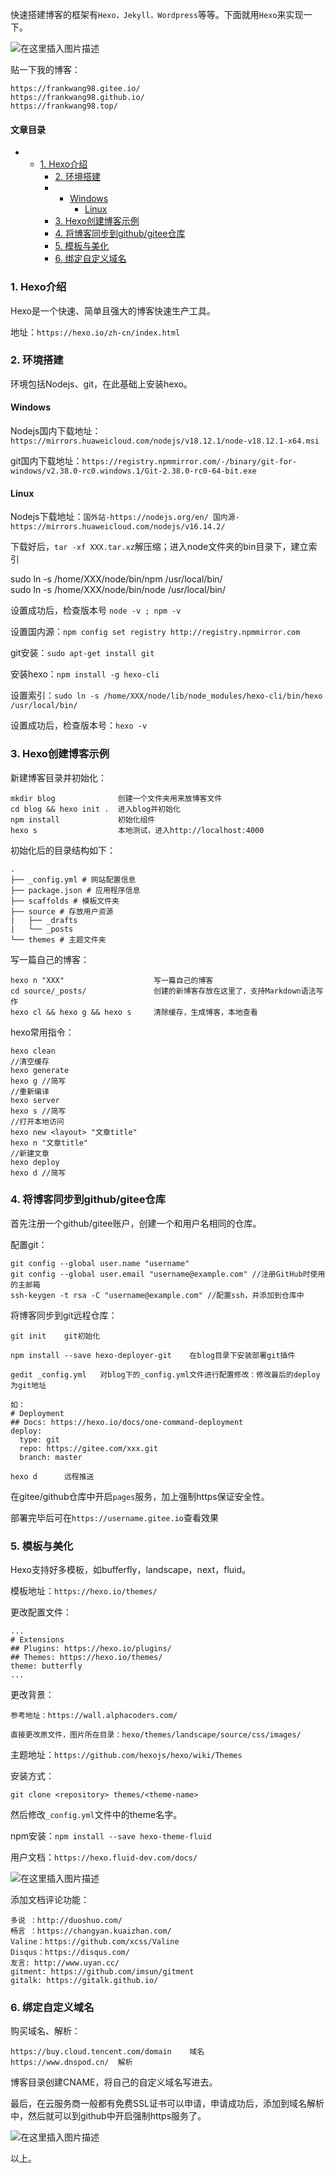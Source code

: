 






快速搭建博客的框架有`Hexo，Jekyll，Wordpress`等等。下面就用`Hexo`来实现一下。


![在这里插入图片描述](https://img-blog.csdnimg.cn/8f0faa741e4548cba15100cd454468e4.png)


贴一下我的博客：



```
https://frankwang98.gitee.io/
https://frankwang98.github.io/
https://frankwang98.top/

```



#### 文章目录


* + [1. Hexo介绍](#1_Hexo_13)
	+ [2. 环境搭建](#2__19)
	+ - [Windows](#Windows_21)
		- [Linux](#Linux_26)
	+ [3. Hexo创建博客示例](#3_Hexo_45)
	+ [4. 将博客同步到github/gitee仓库](#4_githubgitee_94)
	+ [5. 模板与美化](#5__129)
	+ [6. 绑定自定义域名](#6__181)




### 1. Hexo介绍


Hexo是一个快速、简单且强大的博客快速生产工具。


地址：`https://hexo.io/zh-cn/index.html`


### 2. 环境搭建


环境包括Nodejs、git，在此基础上安装hexo。


#### Windows


Nodejs国内下载地址：`https://mirrors.huaweicloud.com/nodejs/v18.12.1/node-v18.12.1-x64.msi`


git国内下载地址：`https://registry.npmmirror.com/-/binary/git-for-windows/v2.38.0-rc0.windows.1/Git-2.38.0-rc0-64-bit.exe`


#### Linux


Nodejs下载地址：`国外站-https://nodejs.org/en/ 国内源-https://mirrors.huaweicloud.com/nodejs/v16.14.2/`


下载好后，`tar -xf XXX.tar.xz`解压缩；进入node文件夹的bin目录下，建立索引


sudo ln -s /home/XXX/node/bin/npm /usr/local/bin/  
 sudo ln -s /home/XXX/node/bin/node /usr/local/bin/


设置成功后，检查版本号 `node -v ; npm -v`


设置国内源：`npm config set registry http://registry.npmmirror.com`


git安装：`sudo apt-get install git`


安装hexo：`npm install -g hexo-cli`


设置索引：`sudo ln -s /home/XXX/node/lib/node_modules/hexo-cli/bin/hexo /usr/local/bin/`


设置成功后，检查版本号：`hexo -v`


### 3. Hexo创建博客示例


新建博客目录并初始化：



```
mkdir blog              创建一个文件夹用来放博客文件
cd blog && hexo init .  进入blog并初始化
npm install             初始化组件
hexo s                  本地测试，进入http://localhost:4000

```

初始化后的目录结构如下：



```
.
├── _config.yml # 网站配置信息
├── package.json # 应用程序信息
├── scaffolds # 模板文件夹
├── source # 存放用户资源
|   ├── _drafts
|   └── _posts
└── themes # 主题文件夹

```

写一篇自己的博客：



```
hexo n "XXX"    				写一篇自己的博客
cd source/_posts/   			创建的新博客存放在这里了，支持Markdown语法写作 
hexo cl && hexo g && hexo s 	清除缓存，生成博客，本地查看

```

hexo常用指令：



```
hexo clean
//清空缓存
hexo generate 
hexo g //简写
//重新编译
hexo server
hexo s //简写
//打开本地访问
hexo new <layout> "文章title"
hexo n "文章title"
//新建文章
hexo deploy
hexo d //简写

```

### 4. 将博客同步到github/gitee仓库


首先注册一个github/gitee账户，创建一个和用户名相同的仓库。


配置git：



```
git config --global user.name "username"
git config --global user.email "username@example.com" //注册GitHub时使用的主邮箱
ssh-keygen -t rsa -C "username@example.com"	//配置ssh，并添加到仓库中

```

将博客同步到git远程仓库：



```
git init	git初始化

npm install --save hexo-deployer-git	在blog目录下安装部署git插件

gedit _config.yml 	对blog下的_config.yml文件进行配置修改：修改最后的deploy为git地址

如：
# Deployment
## Docs: https://hexo.io/docs/one-command-deployment
deploy:
  type: git
  repo: https://gitee.com/xxx.git
  branch: master

hexo d  	远程推送

```

在gitee/github仓库中开启`pages`服务，加上强制https保证安全性。


部署完毕后可在`https://username.gitee.io`查看效果


### 5. 模板与美化


Hexo支持好多模板，如bufferfly，landscape，next，fluid。


模板地址：`https://hexo.io/themes/`


更改配置文件：



```
...
# Extensions
## Plugins: https://hexo.io/plugins/
## Themes: https://hexo.io/themes/
theme: butterfly
...

```

更改背景：



```
参考地址：https://wall.alphacoders.com/

直接更改原文件，图片所在目录：hexo/themes/landscape/source/css/images/

```

主题地址：`https://github.com/hexojs/hexo/wiki/Themes`


安装方式：



```
git clone <repository> themes/<theme-name>

```

然后修改`_config.yml`文件中的theme名字。


npm安装：`npm install --save hexo-theme-fluid`


用户文档：`https://hexo.fluid-dev.com/docs/`


![在这里插入图片描述](https://img-blog.csdnimg.cn/direct/4e5041eff3c445bd837078ecd60c0d22.png)


添加文档评论功能：



```
多说 ：http://duoshuo.com/
畅言 ：https://changyan.kuaizhan.com/
Valine：https://github.com/xcss/Valine
Disqus：https://disqus.com/
友言: http://www.uyan.cc/
gitment: https://github.com/imsun/gitment
gitalk: https://gitalk.github.io/

```

### 6. 绑定自定义域名


购买域名、解析：



```
https://buy.cloud.tencent.com/domain	域名
https://www.dnspod.cn/	解析

```

博客目录创建CNAME，将自己的自定义域名写进去。


最后，在云服务商一般都有免费SSL证书可以申请，申请成功后，添加到域名解析中，然后就可以到github中开启强制https服务了。


![在这里插入图片描述](https://img-blog.csdnimg.cn/027d13a9c95b4892804dcf98eb7d9ecf.png)


以上。





